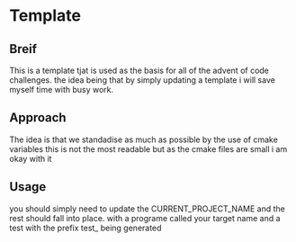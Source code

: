 # Template

## Breif

This is a template tjat is used as the basis for all of the advent of code 
challenges. the idea being that by simply updating a template i will save myself
time with busy work.

## Approach

The idea is that we standadise as much as possible by the use of cmake variables
this is not the most readable but as the cmake files are small i am okay with it

## Usage

you should simply need to update the CURRENT_PROJECT_NAME and the rest should
fall into place. with a programe called your target name and a test with the
prefix test_ being generated
